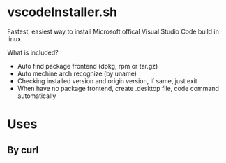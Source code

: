 # vscodeInstaller.sh

Fastest, easiest way to install Microsoft offical Visual Studio Code build in linux.

What is included?

+ Auto find package frontend (dpkg, rpm or tar.gz)
+ Auto mechine arch recognize (by uname)
+ Checking installed version and origin version, if same, just exit
+ When have no package frontend, create .desktop file, code command automatically

# Uses

## By curl
